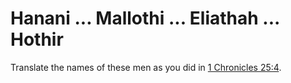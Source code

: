 # Hanani ... Mallothi ... Eliathah ... Hothir

Translate the names of these men as you did in [1 Chronicles 25:4](../25/04.md).

